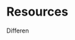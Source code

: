 # Resources


<link src="https://hackaday.com/2013/09/06/3d-printering-electronics-boards/"> Differen
